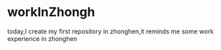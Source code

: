 # workInZhongh
today,I create my first repository in zhonghen,it reminds me some work experience in zhonghen
